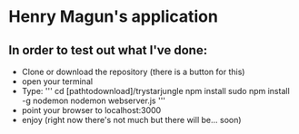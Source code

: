 # Henry Magun's application

## In order to test out what I've done:
 * Clone or download the repository (there is a button for this)
 * open your terminal
 * Type:
 '''
 	cd [pathtodownload]/trystarjungle
 	npm install
 	sudo npm install -g nodemon
 	nodemon webserver.js
 '''
 * point your browser to localhost:3000
 * enjoy (right now there's not much but there will be... soon)